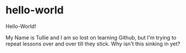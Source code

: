 # hello-world

Hello-World!

My Name is Tullie and I am so lost on learning Github, but I'm trying to repeat lessons over and over till they stick. 
Why isn't this sinking in yet?
